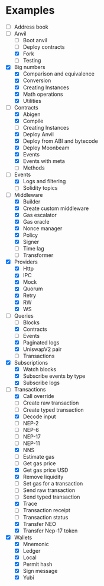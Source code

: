 # Examples
- [ ] Address book
- [ ] Anvil
    - [ ] Boot anvil
    - [ ] Deploy contracts
    - [x] Fork
    - [ ] Testing
- [x] Big numbers
    - [x] Comparison and equivalence
    - [x] Conversion
    - [x] Creating Instances
    - [x] Math operations
    - [x] Utilities
- [ ] Contracts
    - [x] Abigen
    - [x] Compile
    - [ ] Creating Instances
    - [x] Deploy Anvil
    - [x] Deploy from ABI and bytecode
    - [x] Deploy Moonbeam
    - [x] Events
    - [x] Events with meta
    - [ ] Methods
- [ ] Events
  - [x] Logs and filtering
  - [ ] Solidity topics
- [ ] Middleware
  - [x] Builder
  - [x] Create custom middleware
  - [x] Gas escalator
  - [x] Gas oracle
  - [x] Nonce manager
  - [x] Policy
  - [x] Signer
  - [ ] Time lag
  - [ ] Transformer
- [x] Providers
  - [x] Http
  - [x] IPC
  - [x] Mock 
  - [x] Quorum
  - [x] Retry
  - [x] RW
  - [x] WS
- [ ] Queries
  - [ ] Blocks
  - [x] Contracts
  - [ ] Events
  - [x] Paginated logs
  - [x] UniswapV2 pair
  - [ ] Transactions
- [x] Subscriptions
  - [x] Watch blocks
  - [x] Subscribe events by type
  - [x] Subscribe logs
- [ ] Transactions
  - [x] Call override
  - [ ] Create raw transaction
  - [ ] Create typed transaction
  - [x] Decode input
  - [ ] NEP-2
  - [ ] NEP-6
  - [ ] NEP-17
  - [ ] NEP-11
  - [x] NNS
  - [ ] Estimate gas
  - [ ] Get gas price
  - [x] Get gas price USD
  - [x] Remove liquidity
  - [ ] Set gas for a transaction
  - [ ] Send raw transaction
  - [ ] Send typed transaction
  - [x] Trace
  - [ ] Transaction receipt
  - [ ] Transaction status
  - [x] Transfer NEO
  - [X] Transfer Nep-17 token
- [x] Wallets
  - [x] Mnemonic
  - [x] Ledger
  - [x] Local
  - [x] Permit hash
  - [x] Sign message
  - [x] Yubi
